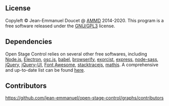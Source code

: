 ## License

Copyleft © Jean-Emmanuel Doucet @ [AMMD](http://ammd.net) 2014-2020.
This program is a free software released under the [GNU/GPL3](https://github.com/jean-emmanuel/open-stage-control/blob/master/LICENSE) license.

## Dependencies

Open Stage Control relies on several other free softwares, including [Node.js](https://nodejs.org/), [Electron](http://electron.atom.io/), [osc.js](https://github.com/colinbdclark/osc.js), [babel](http://babeljs.io/), [browserify](http://browserify.org), [exorcist](https://github.com/thlorenz/exorcist), [express](http://expressjs.com), [node-sass](https://github.com/sass/node-sass), [jQuery](http://jquery.com/), [jQuery-UI](http://jqueryui.com/), [Font Awesome](http://fontawesome.io/), [stacktracejs](http://stacktracejs.com), [mathjs](http://mathjs.org/). A comprehensive and up-to-date list can be found [here](https://github.com/jean-emmanuel/open-stage-control/network/dependencies).

## Contributors

https://github.com/jean-emmanuel/open-stage-control/graphs/contributors
